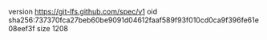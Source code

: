 version https://git-lfs.github.com/spec/v1
oid sha256:737370fca27beb60be9091d04612faaf589f93f010cd0ca9f396fe61e08eef3f
size 1208
